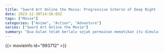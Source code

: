```yaml
---
title: "Sword Art Online the Movie: Progressive Scherzo of Deep Night (2022)"
date: 2023-12-30T14:56:03Z
tags: ["Movie"]
categories: ["Anime", "Action", "Adventure"]
series: ["Sword Art Online the Movie"]
summary: "Dua bulan telah berlalu sejak permainan mematikan itu dimulai, dan Kirito serta Asuna terus membuat kemajuan. Mereka berhenti mencari harta karun, tapi kemudian mereka harus menghadapi monster yang paling tidak disukai Asuna."
---
```


<mux-player stream-type="on-demand"
src="https://kp3d-my.sharepoint.com/personal/ryoo_kp3d_onmicrosoft_com/_layouts/15/download.aspx?share=EeRkZWtJ8-hMtGsGy-PUgXkBJ28Z0xgYVckrmwt9SEOoWA" prefer-playback="mse" controls>

</mux-player>


{{< movieinfo id="893712" >}}

<script src="https://cdn.jsdelivr.net/npm/@mux/mux-player"></script>

 <script type="application/ld+json ">
{
"@context": "https://schema.org/",
"@type": "VideoObject",
"name": "Sword Art Online the Movie: Progressive - Kuraki Yuuyami no Scherzo",
"contentUrl": "https://stream.mux.com/VCT8nkUS8MDA63RUecLFWFkY9wGG3J6T8Y6vypUD02X4.m3u8",
"thumbnailUrl": "https://www.themoviedb.org/t/p/original/9eSoJrj8LkbUzuPSJzgSXWKexKj.jpg?width=314&fit_mode=preserve&time=25",
"uploadDate": "2023-12-25T06:24:19Z",
}

</script>


